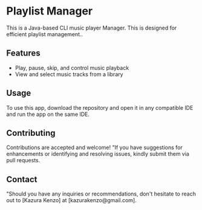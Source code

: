 <h1>Playlist Manager</h1>

<p>This is a Java-based CLI music player Manager. This is designed for efficient playlist management..</p>

<h2>Features</h2>
<ul>
  <li>Play, pause, skip, and control music playback</li>
  <li>View and select music tracks from a library</li>
  
</ul>

<h2>Usage</h2>
<p>To use this app, download the repository and open it in any compatible IDE and run the app on the same IDE.</p>

<h2>Contributing</h2>
<p>Contributions are accepted and welcome! "If you have suggestions for enhancements or identifying and resolving issues, kindly submit them via pull requests.</p>


<h2>Contact</h2>
<p>"Should you have any inquiries or recommendations, don't hesitate to reach out to [Kazura Kenzo] at [kazurakenzo@gmail.com].</p>

